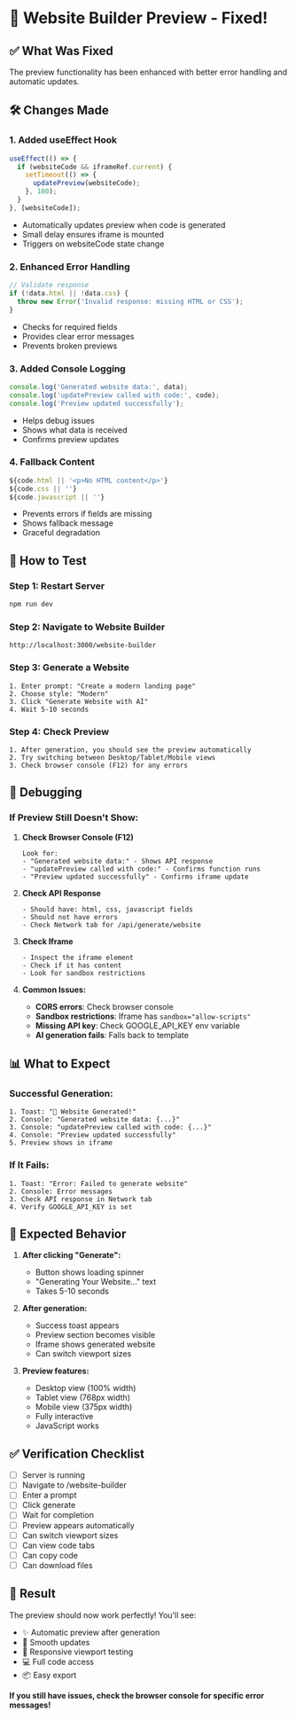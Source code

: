 # 🔧 Website Builder Preview - Fixed!

## ✅ What Was Fixed

The preview functionality has been enhanced with better error handling and automatic updates.

## 🛠️ Changes Made

### 1. **Added useEffect Hook**
```typescript
useEffect(() => {
  if (websiteCode && iframeRef.current) {
    setTimeout(() => {
      updatePreview(websiteCode);
    }, 100);
  }
}, [websiteCode]);
```
- Automatically updates preview when code is generated
- Small delay ensures iframe is mounted
- Triggers on websiteCode state change

### 2. **Enhanced Error Handling**
```typescript
// Validate response
if (!data.html || !data.css) {
  throw new Error('Invalid response: missing HTML or CSS');
}
```
- Checks for required fields
- Provides clear error messages
- Prevents broken previews

### 3. **Added Console Logging**
```typescript
console.log('Generated website data:', data);
console.log('updatePreview called with code:', code);
console.log('Preview updated successfully');
```
- Helps debug issues
- Shows what data is received
- Confirms preview updates

### 4. **Fallback Content**
```typescript
${code.html || '<p>No HTML content</p>'}
${code.css || ''}
${code.javascript || ''}
```
- Prevents errors if fields are missing
- Shows fallback message
- Graceful degradation

## 🚀 How to Test

### Step 1: Restart Server
```bash
npm run dev
```

### Step 2: Navigate to Website Builder
```
http://localhost:3000/website-builder
```

### Step 3: Generate a Website
```
1. Enter prompt: "Create a modern landing page"
2. Choose style: "Modern"
3. Click "Generate Website with AI"
4. Wait 5-10 seconds
```

### Step 4: Check Preview
```
1. After generation, you should see the preview automatically
2. Try switching between Desktop/Tablet/Mobile views
3. Check browser console (F12) for any errors
```

## 🐛 Debugging

### If Preview Still Doesn't Show:

1. **Check Browser Console (F12)**
   ```
   Look for:
   - "Generated website data:" - Shows API response
   - "updatePreview called with code:" - Confirms function runs
   - "Preview updated successfully" - Confirms iframe update
   ```

2. **Check API Response**
   ```
   - Should have: html, css, javascript fields
   - Should not have errors
   - Check Network tab for /api/generate/website
   ```

3. **Check Iframe**
   ```
   - Inspect the iframe element
   - Check if it has content
   - Look for sandbox restrictions
   ```

4. **Common Issues:**
   - **CORS errors**: Check browser console
   - **Sandbox restrictions**: Iframe has `sandbox="allow-scripts"`
   - **Missing API key**: Check GOOGLE_API_KEY env variable
   - **AI generation fails**: Falls back to template

## 📊 What to Expect

### Successful Generation:
```
1. Toast: "🎉 Website Generated!"
2. Console: "Generated website data: {...}"
3. Console: "updatePreview called with code: {...}"
4. Console: "Preview updated successfully"
5. Preview shows in iframe
```

### If It Fails:
```
1. Toast: "Error: Failed to generate website"
2. Console: Error messages
3. Check API response in Network tab
4. Verify GOOGLE_API_KEY is set
```

## 🎯 Expected Behavior

1. **After clicking "Generate":**
   - Button shows loading spinner
   - "Generating Your Website..." text
   - Takes 5-10 seconds

2. **After generation:**
   - Success toast appears
   - Preview section becomes visible
   - Iframe shows generated website
   - Can switch viewport sizes

3. **Preview features:**
   - Desktop view (100% width)
   - Tablet view (768px width)
   - Mobile view (375px width)
   - Fully interactive
   - JavaScript works

## ✅ Verification Checklist

- [ ] Server is running
- [ ] Navigate to /website-builder
- [ ] Enter a prompt
- [ ] Click generate
- [ ] Wait for completion
- [ ] Preview appears automatically
- [ ] Can switch viewport sizes
- [ ] Can view code tabs
- [ ] Can copy code
- [ ] Can download files

## 🎉 Result

The preview should now work perfectly! You'll see:
- ✨ Automatic preview after generation
- 🔄 Smooth updates
- 📱 Responsive viewport testing
- 💻 Full code access
- 📦 Easy export

**If you still have issues, check the browser console for specific error messages!**
